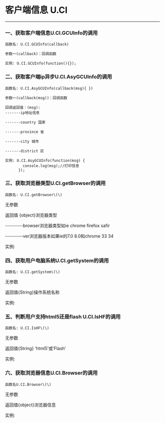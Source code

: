 # 客户端信息 U.CI

---

### 一、获取客户端信息U.CI.GCUInfo的调用

```
函数名: U.CI.GCUInfo(callback)

参数一(callback)：回调函数

实例: U.CI.GCUInfo(function(){});
```

### 二、获取客户端ip异步U.CI.AsyGCUInfo的调用

```
函数名: U.CI.AsyGCUInfo(callback(msg){ })

参数一(callback(msg))：回调函数

回调返回值：(msg):
-------ip地址信息

-------country 国家

-------province 省

-------city 城市

-------district 区

实例: U.CI.AsyGCUInfo(function(msg) {
        console.log(msg);//打印信息
      });
```

### 三、获取浏览器类型U.CI.getBrowser的调用

```
函数名: U.CI.getBrowser\(\)
```

无参数

返回值 {object}浏览器类型

---------browser浏览器类型如ie chrome firefox safir

---------ver浏览器版本如果ie的7.0 8.0和chrome 33 34

实例:

### 四、获取用户电脑系统U.CI.getSystem的调用

```
函数名: U.CI.getSystem\(\)
```

无参数

返回值{String}操作系统名称

实例:

### 五、判断用户支持html5还是flash U.CI.IsHF的调用

```
函数名: U.CI.IsHF\(\)
```

无参数

返回值{String} ‘html5’或’Flash’

实例:

### 六、获取浏览器信息U.CI.Browser的调用

```
函数名U.CI.Browser\(\)
```

无参数

返回值{object}浏览器信息

实例:

